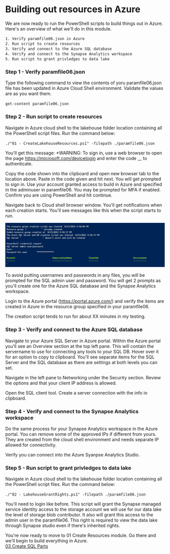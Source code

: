 # Building out resources in Azure
We are now ready to run the PowerShell scripts to build things out in Azure.  Here's an overview of what we'll do in this module.  
		
	1. Verify paramfile06.json in Azure 
	2. Run script to create resources
	3. Verify and connect to the Azure SQL database
 	4. Verify and connect to the Synapse Analytics workspace 
    5. Run script to grant privledges to data lake



### Step 1 - Verify paramfile06.json ###
Type the following command to view the contents of yoru paramfile06.json file has been updated in Azure Cloud Shell environment.  Validate the values are as you want them.    

`get-content paramfile06.json`

### Step 2 - Run script to create resources ###
Navigate in Azure cloud shell to the lakehouse folder location containing all the PowerShell script files.  Run the command below:  

`./"01 - CreateLakehouseResources.ps1" -filepath ./paramfile06.json`

You'll get this message: 
*WARNING: To sign in, use a web browser to open the page https://microsoft.com/devicelogin and enter the code __ to authenticate.

Copy the code shown into the clipboard and open new browser tab to the location above.  Paste in the code given and hit next. You will get prompted to sign in.  Use your account granted access to build in Azure and specified in the adminuser in paramfile06.  You may be prompted for MFA if enabled. Confirm you are using PowerShell and hit continue. 

Navigate back to Cloud shell browser window.  You'll get notifications when each creation starts.  You'll see messages like this when the script starts to run.  

![alt text](https://github.com/hfoley/EDU/blob/master/images/lakehouse/createscript01.jpg?raw=true) 


To avoid putting usernames and passwords in any files, you will be prompted for the SQL admin user and password.  You will get 2 prompts as you'll create one for the Azure SQL database and the Synapse Analytics workspace.  

Login to the Azure portal (https://portal.azure.com/) and verify the items are created in Azure in the resource group specified in your paramfile06. 

The creation script tends to run for about XX minutes in my testing. 

### Step 3 - Verify and connect to the Azure SQL database ###
Navigate to your Azure SQL Server in Azure portal.  Within the Azure portal you'll see an Overview section at the top left pane.  This will contain the servername to use for connecting any tools to your SQL DB.  Hover over it for an option to copy to clipboard.  You'll see separate items for the SQL Server and the SQL database as there are settings at both levels you can set.  

Navigate in the left pane to Networking under the Security section.  Review the options and that your client IP address is allowed.  

Open the SQL client tool.  Create a server connection with the info in clipboard.  

### Step 4 - Verify and connect to the Synapse Analytics workspace  ###
Do the same process for your Synapse Analytics workspace in the Azure portal. You can remove some of the approved IPs if different from yours.  They are created from the cloud shell environment and needs separate IP allowed for connectivity.  

Verify you can connect into the Azure Syanpse Analytics Studio. 

### Step 5 - Run script to grant privledges to data lake  ###
Navigate in Azure cloud shell to the lakehouse folder location containing all the PowerShell script files.  Run the command below:  

`./"02 - LakehouseGrantRights.ps1" -filepath ./paramfile06.json`

You'll need to login like before.  This script will grant the Synapse managed service identity access to the storage account we will use for our data lake the level of storage blob contributor.  It also will grant this access to the admin user in the paramfile06.  This right is required to view the data lake through Synapse studio even if there's inherited rights.  

You're now ready to move to 01 Create Resources module.  Go there and we'll begin to build everything in Azure.  
[03 Create SQL Parts](https://github.com/hfoley/lakehouse/tree/main/02%20Create%20SQL%20Parts) 
